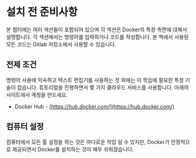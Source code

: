 # 설치 전 준비사항

본 챕터에는 여러 섹션들이 포함되어 있으며 각 섹션은 Docker의 특정 측면에 대해서 설명합니다. 각 섹션에서는 명령어를 입력하거나 코드를 작성합니다. 본 책에서 사용된 모든 코드는 Gitlab 저장소에서 사용할 수 있습니다.

## 전제 조건

명령어 사용에 익숙하고 텍스트 편집기를 사용하는 것 외에는 이 학습에 필요한 특정 기술이 없습니다. 튜토리얼을 진행하면서 몇 가지 클라우드 서비스를 사용합니다. 아래의 사이트에서 계정을 만드세요.

* Docker Hub - [https://hub.docker.com/](https://hub.docker.com/)

## 컴퓨터 설정

컴퓨터에서 모든 툴 설정을 하는 것은 까다로운 작업 일 수 있지만, Docker가 안정적으로 제공되면서 Docker를 설치하는 것이 매우 쉬워졌습니다.

